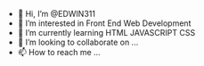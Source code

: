 - 👋 Hi, I’m @EDWIN311
- 👀 I’m interested in Front End Web Development
- 🌱 I’m currently learning HTML JAVASCRIPT CSS 
- 💞️ I’m looking to collaborate on ...
- 📫 How to reach me ...

<!---
EDWIN311/EDWIN311 is a ✨ special ✨ repository because its `README.md` (this file) appears on your GitHub profile.
You can click the Preview link to take a look at your changes.
--->
